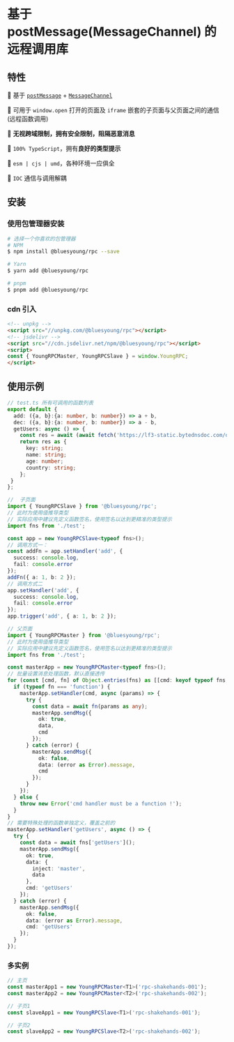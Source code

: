 # 基于 postMessage(MessageChannel) 的远程调用库

## 特性

🌟 基于 [`postMessage`](https://developer.mozilla.org/zh-CN/docs/Web/API/Window/postMessage) + [`MessageChannel`](https://developer.mozilla.org/zh-CN/docs/Web/API/MessageChannel)

🌟 可用于 `window.open` 打开的页面及 `iframe` 嵌套的子页面与父页面之间的通信(远程函数调用)

🌟 **无视跨域限制，拥有安全限制，阻隔恶意消息**

🌟 `100% TypeScript`，拥有**良好的类型提示**

🌟 `esm | cjs | umd`，各种环境一应俱全

🌟 `IOC` 通信与调用解耦

## 安装

### 使用包管理器安装

```bash
# 选择一个你喜欢的包管理器
# NPM
$ npm install @bluesyoung/rpc --save

# Yarn
$ yarn add @bluesyoung/rpc

# pnpm
$ pnpm add @bluesyoung/rpc
```

### cdn 引入

```html
<!-- unpkg -->
<script src="//unpkg.com/@bluesyoung/rpc"></script>
<!-- jsdelivr -->
<script src="//cdn.jsdelivr.net/npm/@bluesyoung/rpc"></script>
<script>
const { YoungRPCMaster, YoungRPCSlave } = window.YoungRPC;
</script>
```

## 使用示例

```ts
// test.ts 所有可调用的函数列表
export default {
  add: ({a, b}:{a: number, b: number}) => a + b,
  dec: ({a, b}:{a: number, b: number}) => a - b,
  getUsers: async () => {
    const res = await (await fetch('https://lf3-static.bytednsdoc.com/obj/eden-cn/beeh7uvzhq/users.json')).json();
    return res as {
      key: string;
      name: string;
      age: number;
      country: string;
    };
 }
};
```

```ts
//  子页面
import { YoungRPCSlave } from '@bluesyoung/rpc';
// 此时为使用值推导类型
// 实际应用中建议先定义函数签名，使用签名以达到更精准的类型提示
import fns from './test';

const app = new YoungRPCSlave<typeof fns>();
// 调用方式一：
const addFn = app.setHandler('add', {
  success: console.log,
  fail: console.error
});
addFn({ a: 1, b: 2 });
// 调用方式二
app.setHandler('add', {
  success: console.log,
  fail: console.error
});
app.trigger('add', { a: 1, b: 2 });
```

```ts
// 父页面
import { YoungRPCMaster } from '@bluesyoung/rpc';
// 此时为使用值推导类型
// 实际应用中建议先定义函数签名，使用签名以达到更精准的类型提示
import fns from './test';

const masterApp = new YoungRPCMaster<typeof fns>();
// 批量设置消息处理函数，默认直接透传
for (const [cmd, fn] of Object.entries(fns) as [[cmd: keyof typeof fns, fn: typeof fns[keyof typeof fns]]]) {
  if (typeof fn === 'function') {
    masterApp.setHandler(cmd, async (params) => {
      try {
        const data = await fn(params as any);
        masterApp.sendMsg({
          ok: true,
          data,
          cmd
        });
      } catch (error) {
        masterApp.sendMsg({
          ok: false,
          data: (error as Error).message,
          cmd
        });
      }
    });
  } else {
    throw new Error('cmd handler must be a function !');
  }
}
// 需要特殊处理的函数单独定义，覆盖之前的
masterApp.setHandler('getUsers', async () => {
  try {
    const data = await fns['getUsers']();
    masterApp.sendMsg({
      ok: true,
      data: {
        inject: 'master',
        data
      },
      cmd: 'getUsers'
    });
  } catch (error) {
    masterApp.sendMsg({
      ok: false,
      data: (error as Error).message,
      cmd: 'getUsers'
    });
  }
});
```

### 多实例

```ts
// 主页
const masterApp1 = new YoungRPCMaster<T1>('rpc-shakehands-001');
const masterApp2 = new YoungRPCMaster<T2>('rpc-shakehands-002');

// 子页1
const slaveApp1 = new YoungRPCSlave<T1>('rpc-shakehands-001');

// 子页2
const slaveApp2 = new YoungRPCSlave<T2>('rpc-shakehands-002');
```